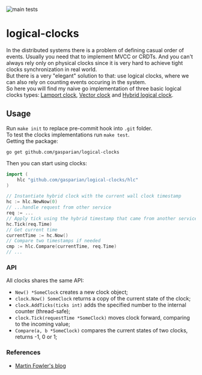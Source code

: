 ![main tests](https://github.com/gasparian/logical-clocks/actions/workflows/test.yml/badge.svg?branch=main)  

# logical-clocks  
In the distributed systems there is a problem of defining casual order of events. Usually you need that to implement MVCC or CRDTs. And you can't always rely only on physical clocks since it is very hard to achieve tight clocks synchronization in real world.  
But there is a very "elegant" solution to that: use logical clocks, where we can also rely on counting events occuring in the system.  
So here you will find my naive go implementation of three basic logical clocks types: [Lamport clock](https://lamport.azurewebsites.net/pubs/time-clocks.pdf), [Vector clock](https://fileadmin.cs.lth.se/cs/Personal/Amr_Ergawy/dist-algos-papers/4.pdf) and [Hybrid logical clock](https://cse.buffalo.edu/tech-reports/2014-04.pdf).  

## Usage  
Run `make init` to replace pre-commit hook into `.git` folder.  
To test the clocks implementations run `make test`.  
Getting the package:  
```
go get github.com/gasparian/logical-clocks
```  

Then you can start using clocks:  
```go
import (
    hlc "github.com/gasparian/logical-clocks/hlc"
)

// Instantiate hybrid clock with the current wall clock timestamp
hc := hlc.NewNow(0)
// ...handle request from other service
req := ...
// Apply tick using the hybrid timestamp that came from another service
hc.Tick(req.Time)
// Get current time
currentTime := hc.Now()
// Compare two timestamps if needed
cmp := hlc.Compare(currentTime, req.Time)
// ...
```  

### API  
All clocks shares the same API:  
  - `New() *SomeClock` creates a new clock object;  
  - `clock.Now() SomeClock` returns a copy of the current state of the clock;  
  - `clock.AddTicks(ticks int)` adds the specified number to the internal counter (thread-safe);  
  - `clock.Tick(requestTime *SomeClock)` moves clock forward, comparing to the incoming value;  
  - `Compare(a, b *SomeClock)` compares the current states of two clocks, returns -1, 0 or 1;  

### References  
 - [Martin Fowler's blog](https://martinfowler.com/articles/patterns-of-distributed-systems/)  
